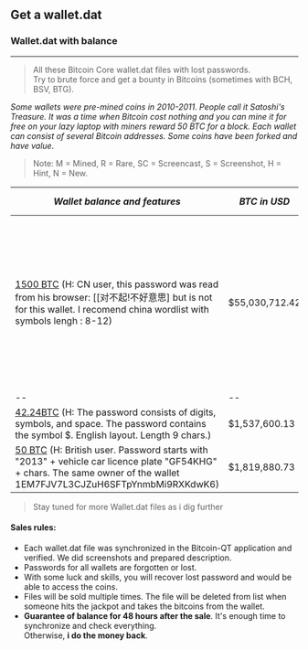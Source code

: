 ## Get a wallet.dat
### Wallet.dat with balance
---

> All these Bitcoin Core wallet.dat files with lost passwords.  
Try to brute force and get a bounty in Bitcoins (sometimes with BCH, BSV, BTG).

*Some wallets were pre-mined coins in 2010-2011. People call it Satoshi's Treasure. It was a time when Bitcoin cost nothing and you can mine it for free on your lazy laptop with miners reward 50 BTC for a block.
Each wallet can consist of several Bitcoin addresses. Some coins have been forked and have value.*

> Note: M = Mined, R = Rare, SC = Screencast, S  = Screenshot, H = Hint, N = New.

|  _Wallet balance and features_| _BTC in USD_  | _Main address(es)_ | _Price of file_
|--|--|--|--|
| [1500 BTC](https://github.com/keyboardprincess/Wallet.dat/blob/main/1500%20btc%20wallet.dat%20file.md) (H: CN user, this password was read from his browser: [[对不起!不好意思] but is not for this wallet. I recomend china wordlist with symbols lengh : 8-12) |$55,030,712.42  | [17bUhttVbWE6BXTV1VLzJ72ndXW1i6iK2D](https://btc.com/17bUhttVbWE6BXTV1VLzJ72ndXW1i6iK2D)  [1GkW4MbrL2mX6Kajmq4nW89DMvTUyrV6QX](https://btc.com/1GkW4MbrL2mX6Kajmq4nW89DMvTUyrV6QX) [1EnwRor1J3gvoqM77Sa1T4BrkycYmspWAC](https://btc.com/1EnwRor1J3gvoqM77Sa1T4BrkycYmspWAC)  [1EYcvRvUYLUqzjxy7HDWyQ9dF91o9Racuj](https://btc.com/1EYcvRvUYLUqzjxy7HDWyQ9dF91o9Racuj)  [12V87t66w6tjpV7ZCy9P2RMYhFmDgBT2yS](https://btc.com/12V87t66w6tjpV7ZCy9P2RMYhFmDgBT2yS)  [1AP8SVoFdJJUBhr9yQWDUTUMxCowy9Nqx4](https://btc.com/1AP8SVoFdJJUBhr9yQWDUTUMxCowy9Nqx4)  [1JmVj2fXHyhj4gbPLahx8HHa3D19FtWtdY](https://btc.com/1JmVj2fXHyhj4gbPLahx8HHa3D19FtWtdY)  [1FQo61hxCrU5Amqix2wn9eXFH87cXB1uph](https://btc.com/1FQo61hxCrU5Amqix2wn9eXFH87cXB1uph)  [1DuPxhGV1ts1iUQ4wNk8fBhZgdFUfqNoxh](https://btc.com/1DuPxhGV1ts1iUQ4wNk8fBhZgdFUfqNoxh)  [1Lq6XUuVEhzu6aM2S32pixhqMkdpxRj3bE](https://btc.com/1Lq6XUuVEhzu6aM2S32pixhqMkdpxRj3bE)  [1NaKP9h8GBCLz8C7QhEU3gB8ECKnQEEtx8](https://btc.com/1NaKP9h8GBCLz8C7QhEU3gB8ECKnQEEtx8)  [13zHDFXbMkxf1rsYqSieGggPMFfw9k4E2q](https://btc.com/13zHDFXbMkxf1rsYqSieGggPMFfw9k4E2q)  [157PMxacHVbTYjLWYbn4wCQqXUcVA44jDv](https://btc.com/157PMxacHVbTYjLWYbn4wCQqXUcVA44jDv)  [1BFGurtJoM8vM813yoWrRE2YNtJymjyYNn](https://btc.com/1BFGurtJoM8vM813yoWrRE2YNtJymjyYNn)  [15AY7U9rtHekh5N1HdTtjBwaqAiWcUkDfP](https://btc.com/15AY7U9rtHekh5N1HdTtjBwaqAiWcUkDfP) |0.657 BTC [Purchase](https://www.cognitoforms.com/Keyboardprincess/Checkout) |
|--|--|--|--|
|[42.24BTC](https://github.com/keyboardprincess/Wallet.dat/blob/main/42.24%20BTC%20Wallet.dat%20file.md) (H: The password consists of digits, symbols, and space. The password contains the symbol $. English layout. Length 9 chars.)|$1,537,600.13|[1NKmf6GszBQ6wo349LUT4Je1csNyDDpb5Y](https://btc.com/1NKmf6GszBQ6wo349LUT4Je1csNyDDpb5Y)|0.091 BTC [Purchase](https://www.cognitoforms.com/Keyboardprincess/Checkout) |--|--|--|--|
|[50 BTC](https://github.com/keyboardprincess/Wallet.dat/blob/main/50%20BTC%20wallet.dat%20file.md) (H: British user. Password starts with "2013" + vehicle car licence plate "GF54KHG" + chars. The same owner of the wallet 1EM7FJV7L3CJZuH6SFTpYnmbMi9RXKdwK6)|$1,819,880.73|[18h7ETAzcqRCGNXTstWSavrvhy5S5YKsQF](https://btc.com/18h7ETAzcqRCGNXTstWSavrvhy5S5YKsQF)|0.210 BTC [Purchase](https://www.cognitoforms.com/Keyboardprincess/Checkout)|

> Stay tuned for more Wallet.dat files as i dig further

#### Sales rules:

-   Each wallet.dat file was synchronized in the Bitcoin-QT application and verified. We did screenshots and prepared description.
-   Passwords for all wallets are forgotten or lost.
-   With some luck and skills, you will recover lost password and would be able to access the coins.
-   Files will be sold multiple times. The file will be deleted from list when someone hits the jackpot and takes the bitcoins from the wallet.
-   **Guarantee of balance for 48 hours after the sale**. It's enough time to synchronize and check everything.  
    Otherwise,  **i do the money back**.
